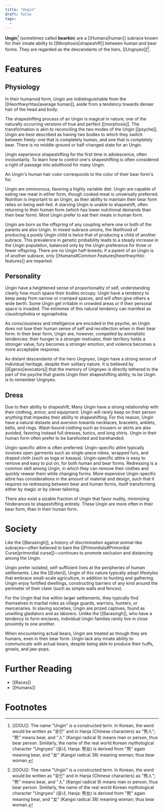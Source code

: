 ```yaml
---
title: "Ungin"
draft: false
tags:
  - 
---
```


**Ungin**[^ung]  (sometimes called **bearkin**) are a [[Humans|human]] subrace known for their innate ability to [[Morphosis|shapeshift]] between human and bear forms. They are regarded as the descendants of the hero, [[Ungnyeo]][^ung].

# Features
## Physiology
In their humanoid form, Ungin are indistinguishable from the [[Heorthwyrhtas|average human]], aside from a tendency towards denser hair of the head and body.

The shapeshifting process of an Ungin is magical in nature; one of the naturally occurring versions of true and perfect [[morphosis]]. The transformation is akin to reconciling the two modes of the Ungin [[psyche]]. Ungin are best described as having two bodies to which they switch between freely: one that is completely human, and one that is completely bear. There is no middle-ground or half-changed state for an Ungin. 

Ungin experience shapeshifting for the first time in adolescence, often involuntarily. To learn how to control one's shapeshifting is often considered a right of passage into adulthood for many Ungin.

An Ungin's human hair color corresponds to the color of their bear form's fur.

Ungin are omnivorous, favoring a highly variable diet. Ungin are capable of eating raw meat in either form, though cooked meat is universally preferred. Nutrition is important to an Ungin, as their ability to maintain their bear form relies on being well-fed. A starving Ungin is unable to shapeshift, often returning to their human form (which has lower nutritional demands than their bear form). Most Ungin prefer to eat their meals in human form.

Ungin are born as the offspring of any coupling where one or both of the parents are also Ungin. In mixed-subrace unions, the likelihood of producing a purely Ungin child is twice that of producing a child of another subrace. This prevalence in genetic probability leads to a steady increase in the Ungin population, balanced only by the Ungin preference for three or fewer offspring. There are no Ungin half-breeds; if a parent of an Ungin is of another subrace, only [[Humans#Common Features|heorthwyrhtic features]] are imparted.

## Personality
Ungin have a heightened sense of proportionality of self, understanding clearly how much space their bodies occupy. Ungin have a tendency to keep away from narrow or cramped spaces, and will often give others a wide berth. Some Ungin get irritable in crowded areas or if their personal space is invaded. The extremes of this natural tendency can manifest as claustrophobia or agoraphobia.

As consciousness and intelligence are encoded in the psyche, an Ungin does not lose their human sense of self and recollection when in their bear form. In their bear form, Ungin are, however, compelled by animalistic tendencies: their hunger is a stronger motivator, their territory holds a stronger value, fury becomes a stronger emotion, and violence becomes a more acceptable response.

As distant descendants of the hero Ungnyeo, Ungin have a strong sense of individual heritage, despite their solitary nature. It is believed by [[Egersis|evocators]] that the memory of Ungnyeo is directly tethered to the part of the psyche that grants Ungin their shapeshifting ability; to be Ungin is to remember Ungnyeo.

## Dress
Due to their ability to shapeshift, Many Ungin have a strong relationship with their clothing, armor, and equipment. Ungin will rarely keep on their person anything that impedes their ability to shapeshifting. For this reason, Ungin have a natural distaste and aversion towards necklaces, bracelets, anklets, belts, and rings. Waist-bound clothing such as trousers or skirts are also avoided, favoring instead full dresses, tunics, and long shirts. Ungin in their human form often prefer to be barefooted and barehanded. 

Ungin-specific attire is often preferred. Ungin-specific attire typically involves open garments such as single-piece robes, wrapped furs, and draped cloth (such as toga or kasaya). Ungin-specific attire is easy to remove and easy to put on, for both human and bear forms. Redressing is a common skill among Ungin, in which they can remove their clothes and quickly rewear them while changing forms. More expensive Ungin-specific attire has considerations in the amount of material and design, such that it requires no redressing between bear and human forms, itself transforming either by magic or by clever tailoring.

There also exist a sizable fraction of Ungin that favor nudity, minimizing hinderances to shapeshifting entirely. These Ungin are more often in their bear form, than in their human form.

# Society
Like the [[Barasingh]], a history of discrimination against animal-like subraces—often believed to bare the [[Primordials#Primordial Curse|primordial curse]]—continues to promote seclusion and distancing among the Ungin.

Ungin prefer isolated, self-sufficient lives at the peripheries of human settlements. Like the [[Eoten]], Ungin of this nature typically adopt lifestyles that embrace small-scale agriculture, in addition to hunting and gathering. Ungin enjoy fortified dwellings, constructing barriers of any kind around the perimeter of their claim (such as simple walls and fences).

For the Ungin that live within larger settlements, they typically find themselves in martial roles as village guards, warriors, hunters, or mercenaries. In slaving societies, Ungin are prized captives, found as unwilling gladiators and as laborers. Unlike the [[Barasingh]], who have a tendency to form enclaves, individual Ungin families rarely live in close proximity to one another.

When encountering actual bears, Ungin are treated as though they are humans, even in their bear form. Ungin lack any innate ability to communicate with actual bears, despite being able to produce their huffs, growls, and jaw-pops.

# Further Reading
- [[Races]]
- [[Humans]]

# Footnotes
[^ung]: [[OOU]]: The name "Ungin" is a constructed term. In Korean, the word would be written as "웅인" and in Hanja (Chinese characters) as "熊人"; "熊" means bear, and "人" (Kangxi radical 9) means man or person, thus bear person. Similarly, the name of the real world Korean mythological character "Ungnyeo" (웅녀, Hanja: 熊女) is derived from "熊" again meaning bear, and "女" (Kangxi radical 38) meaning woman; thus bear woman.